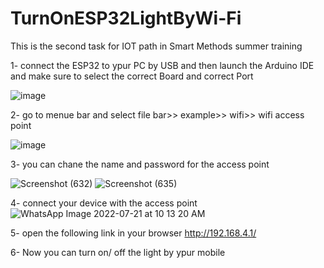 # TurnOnESP32LightByWi-Fi
This is the second task for IOT path in Smart Methods summer training 



1- connect the ESP32 to ypur PC by USB and then launch the Arduino IDE and make sure to select the correct Board and correct Port 

![image](https://user-images.githubusercontent.com/108210044/180050119-efc2a0f1-c445-49c4-b0da-e058ba5c8183.png)



2- go to menue bar and select file bar>> example>> wifi>> wifi access point 

![image](https://user-images.githubusercontent.com/108210044/180050355-63d8607c-204a-499b-870e-d9e820171bc2.png)



3- you can chane the name and password for the access point 

![Screenshot (632)](https://user-images.githubusercontent.com/108210044/180050620-64515f58-9a63-4d4f-9491-ce0badd9b25f.png)
![Screenshot (635)](https://user-images.githubusercontent.com/108210044/180152729-0019a3d4-7ac9-4fb5-9c5c-40ecea06cf5a.png)



4- connect your device with the access point 
![WhatsApp Image 2022-07-21 at 10 13 20 AM](https://user-images.githubusercontent.com/108210044/180153101-2302242e-e985-48b2-8090-49ecf7bebc01.jpeg)



5- open the following link in your browser 
http://192.168.4.1/


6- Now you can turn on/ off the light by ypur mobile 

